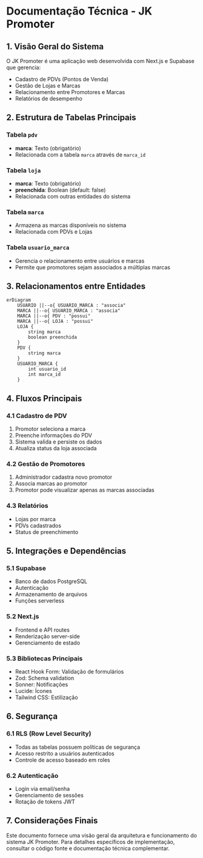 # Documentação Técnica - JK Promoter

## 1. Visão Geral do Sistema

O JK Promoter é uma aplicação web desenvolvida com Next.js e Supabase que gerencia:
- Cadastro de PDVs (Pontos de Venda)
- Gestão de Lojas e Marcas
- Relacionamento entre Promotores e Marcas
- Relatórios de desempenho

## 2. Estrutura de Tabelas Principais

### Tabela `pdv`
- **marca**: Texto (obrigatório)
- Relacionada com a tabela `marca` através de `marca_id`

### Tabela `loja`
- **marca**: Texto (obrigatório)
- **preenchida**: Boolean (default: false)
- Relacionada com outras entidades do sistema

### Tabela `marca`
- Armazena as marcas disponíveis no sistema
- Relacionada com PDVs e Lojas

### Tabela `usuario_marca`
- Gerencia o relacionamento entre usuários e marcas
- Permite que promotores sejam associados a múltiplas marcas

## 3. Relacionamentos entre Entidades

```mermaid
erDiagram
    USUARIO ||--o{ USUARIO_MARCA : "associa"
    MARCA ||--o{ USUARIO_MARCA : "associa"
    MARCA ||--o{ PDV : "possui"
    MARCA ||--o{ LOJA : "possui"
    LOJA {
        string marca
        boolean preenchida
    }
    PDV {
        string marca
    }
    USUARIO_MARCA {
        int usuario_id
        int marca_id
    }
```

## 4. Fluxos Principais

### 4.1 Cadastro de PDV
1. Promotor seleciona a marca
2. Preenche informações do PDV
3. Sistema valida e persiste os dados
4. Atualiza status da loja associada

### 4.2 Gestão de Promotores
1. Administrador cadastra novo promotor
2. Associa marcas ao promotor
3. Promotor pode visualizar apenas as marcas associadas

### 4.3 Relatórios
- Lojas por marca
- PDVs cadastrados
- Status de preenchimento

## 5. Integrações e Dependências

### 5.1 Supabase
- Banco de dados PostgreSQL
- Autenticação
- Armazenamento de arquivos
- Funções serverless

### 5.2 Next.js
- Frontend e API routes
- Renderização server-side
- Gerenciamento de estado

### 5.3 Bibliotecas Principais
- React Hook Form: Validação de formulários
- Zod: Schema validation
- Sonner: Notificações
- Lucide: Ícones
- Tailwind CSS: Estilização

## 6. Segurança

### 6.1 RLS (Row Level Security)
- Todas as tabelas possuem políticas de segurança
- Acesso restrito a usuários autenticados
- Controle de acesso baseado em roles

### 6.2 Autenticação
- Login via email/senha
- Gerenciamento de sessões
- Rotação de tokens JWT

## 7. Considerações Finais

Este documento fornece uma visão geral da arquitetura e funcionamento do sistema JK Promoter. Para detalhes específicos de implementação, consultar o código fonte e documentação técnica complementar.
